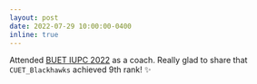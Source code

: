 ```yaml
---
layout: post
date: 2022-07-29 10:00:00-0400
inline: true
---
```


Attended <a href="https://toph.co/c/buet-inter-university-2022/standings">BUET IUPC 2022</a> as a coach. Really glad to share that `CUET_Blackhawks` achieved 9th rank! :sparkles: